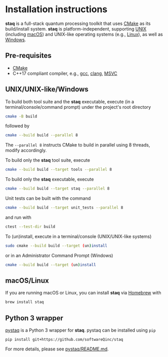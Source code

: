 # Installation instructions

**staq** is a full-stack quantum processing toolkit that uses
[CMake](https://cmake.org/) as its build/install system. **staq** is
platform-independent, supporting
[UNIX](https://www.opengroup.org/membership/forums/platform/unix)
(including
[macOS](https://www.apple.com/macos/)) and UNIX-like operating systems
(e.g., [Linux](https://www.linux.org)), as well
as [Windows](https://www.microsoft.com/en-us/windows).

## Pre-requisites

- [CMake](https://cmake.org/)
- C++17 compliant compiler, e.g.,
  [gcc](https://gcc.gnu.org/),
  [clang](https://clang.llvm.org),
  [MSVC](https://visualstudio.microsoft.com/vs/)

## UNIX/UNIX-like/Windows

To build both tool suite and the **staq** executable, execute
(in a terminal/console/command prompt) under the project's root directory

```bash
cmake -B build
```

followed by

```bash
cmake --build build --parallel 8
```

The `--parallel 8` instructs CMake to build in parallel using 8 threads, modify
accordingly.

To build only the **staq** tool suite, execute

```bash
cmake --build build --target tools --parallel 8
````

To build only the **staq** executable, execute

```bash
cmake --build build --target staq --parallel 8
```

Unit tests can be built with the command

```bash
cmake --build build --target unit_tests --parallel 8
```

and run with

```bash
ctest --test-dir build
```

To (un)install, execute in a terminal/console (UNIX/UNIX-like systems)

```bash
sudo cmake --build build --target (un)install
```

or in an Administrator Command Prompt (Windows)

```bash
cmake --build build --target (un)install
```

## macOS/Linux

If you are running macOS or Linux, you can install **staq** via
[Homebrew](https://brew.sh) with

```bash
brew install staq
```

## Python 3 wrapper

[pystaq](https://github.com/softwareQinc/staq/blob/main/pystaq/) is a Python 3
wrapper for **staq**. pystaq can be installed using `pip`

```shell
pip install git+https://github.com/softwareQinc/staq
```

For more details, please see
[pystaq/README.md](https://github.com/softwareQinc/staq/blob/main/pystaq/README.md).
